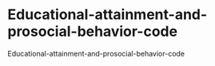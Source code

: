 # Educational-attainment-and-prosocial-behavior-code
Educational-attainment-and-prosocial-behavior-code
